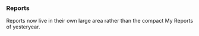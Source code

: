 ### Reports
Reports now live in their own large area rather than the compact My Reports of yesteryear.
